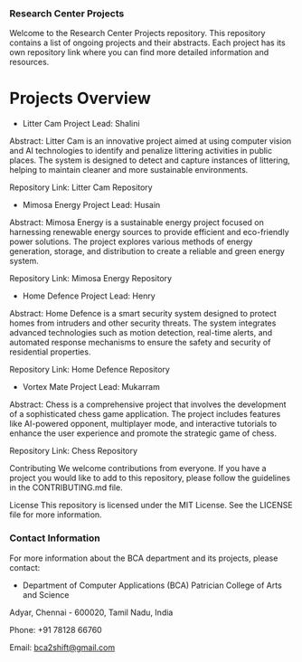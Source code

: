 ### Research Center Projects
Welcome to the Research Center Projects repository. This repository contains a list of ongoing projects and their abstracts. Each project has its own repository link where you can find more detailed information and resources.

# Projects Overview

- Litter Cam
Project Lead: Shalini

Abstract: Litter Cam is an innovative project aimed at using computer vision and AI technologies to identify and penalize littering activities in public places. The system is designed to detect and capture instances of littering, helping to maintain cleaner and more sustainable environments.

Repository Link: Litter Cam Repository

- Mimosa Energy
Project Lead: Husain

Abstract: Mimosa Energy is a sustainable energy project focused on harnessing renewable energy sources to provide efficient and eco-friendly power solutions. The project explores various methods of energy generation, storage, and distribution to create a reliable and green energy system.

Repository Link: Mimosa Energy Repository

- Home Defence
Project Lead: Henry

Abstract: Home Defence is a smart security system designed to protect homes from intruders and other security threats. The system integrates advanced technologies such as motion detection, real-time alerts, and automated response mechanisms to ensure the safety and security of residential properties.

Repository Link: Home Defence Repository

- Vortex Mate
Project Lead: Mukarram

Abstract: Chess is a comprehensive project that involves the development of a sophisticated chess game application. The project includes features like AI-powered opponent, multiplayer mode, and interactive tutorials to enhance the user experience and promote the strategic game of chess.

Repository Link: Chess Repository

Contributing
We welcome contributions from everyone. If you have a project you would like to add to this repository, please follow the guidelines in the CONTRIBUTING.md file.

License
This repository is licensed under the MIT License. See the LICENSE file for more information.

### Contact Information

For more information about the BCA department and its projects, please contact:

- Department of Computer Applications (BCA) Patrician College of Arts and Science

Adyar, Chennai - 600020, Tamil Nadu, India

Phone: +91 78128 66760

Email: bca2shift@gmail.com
